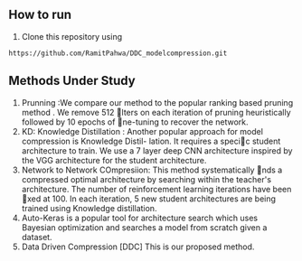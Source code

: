 ## How to run
1. Clone this repository using
```
https://github.com/RamitPahwa/DDC_modelcompression.git 
```

## Methods Under Study 
1. Prunning :We compare our method to the popular ranking based pruning method .
We remove 512 lters on each iteration of pruning heuristically followed by
10 epochs of ne-tuning to recover the network.
2. KD: Knowledge Distillation : Another popular approach for model compression is Knowledge Distil-
lation. It requires a specic student architecture to train. We use a 7 layer
deep CNN architecture inspired by the VGG architecture for the student
architecture.
3. Network to Network COmpresiion: This method systematically nds a compressed optimal architecture by
searching within the teacher's architecture. The number of reinforcement
learning iterations have been xed at 100. In each iteration, 5 new student
architectures are being trained using Knowledge distillation.
4. Auto-Keras is a popular tool for architecture search which uses
Bayesian optimization and searches a model from scratch given a dataset.
5. Data Driven Compression [DDC] This is our proposed method.
